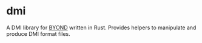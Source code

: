 # dmi

A DMI library for [BYOND] written in Rust. Provides helpers to manipulate and produce DMI format files.

[BYOND]: https://secure.byond.com/